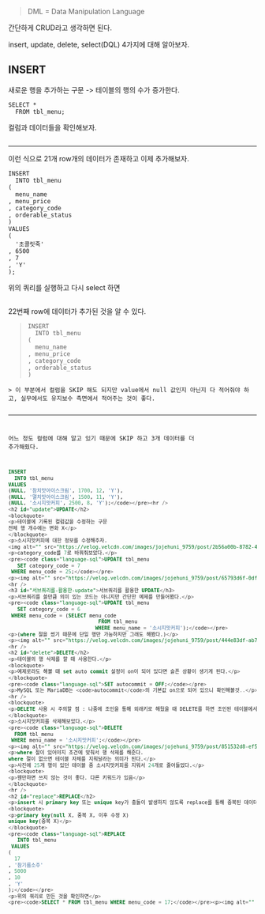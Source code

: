 <blockquote>
<p>DML = Data Manipulation Language</p>
</blockquote>
<p>간단하게 CRUD라고 생각하면 된다.</p>
<p>insert, update, delete, select(DQL) 4가지에 대해 알아보자.</p>
<h2 id="insert">INSERT</h2>
<p>새로운 행을 추가하는 구문
-&gt; 테이블의 행의 수가 증가한다.</p>
<pre><code class="language-sql">SELECT *
  FROM tbl_menu;</code></pre>
<p>컬럼과 데이터들을 확인해보자.</p>
<p><img alt="" src="https://velog.velcdn.com/images/jojehuni_9759/post/fc78a8e4-c726-441e-b3e3-d7e4f84eea47/image.png" /></p>
<hr />
<p>이런 식으로 21개 row개의 데이터가 존재하고 이제 추가해보자.</p>
<pre><code class="language-sql">INSERT
  INTO tbl_menu
(
  menu_name
, menu_price
, category_code
, orderable_status
)
VALUES
(
  '초콜릿죽'
, 6500
, 7
, 'Y'
);</code></pre>
<p>위의 쿼리를 실행하고 다시 select 하면</p>
<p><img alt="" src="https://velog.velcdn.com/images/jojehuni_9759/post/3094576e-141e-429d-a7ab-7203eaa2becb/image.png" /></p>
<p>22번째 row에 데이터가 추가된 것을 알 수 있다.</p>
<blockquote>
<pre><code class="language-sql">INSERT
  INTO tbl_menu
(
  menu_name
, menu_price
, category_code
, orderable_status
)</code></pre>
</blockquote>
<pre><code>&gt; 이 부분에서 컬럼을 SKIP 해도 되지만 value에서 null 값인지 아닌지 다 적어줘야 하고, 실무에서도 유지보수 측면에서 적어주는 것이 좋다.

---
어느 정도 컬럼에 대해 알고 있기 때문에 SKIP 하고 3개 데이터를 더 추가해줬다.
```sql
INSERT
  INTO tbl_menu
VALUES
(NULL, '참치맛아이스크림', 1700, 12, 'Y'),
(NULL, '멸치맛아이스크림', 1500, 11, 'Y'),
(NULL, '소시지맛커피', 2500, 8, 'Y');</code></pre><hr />
<h2 id="update">UPDATE</h2>
<blockquote>
<p>테이블에 기록된 컬럼값을 수정하는 구문
전체 행 개수에는 변화 X</p>
</blockquote>
<p>소시지맛커피에 대한 정보를 수정해주자.
<img alt="" src="https://velog.velcdn.com/images/jojehuni_9759/post/2b56a00b-8782-41e7-a4a8-96b041cd4bd8/image.png" /></p>
<p>category_code를 7로 바꿔줘보았다.</p>
<pre><code class="language-sql">UPDATE tbl_menu
   SET category_code = 7
 WHERE menu_code = 25;</code></pre>
<p><img alt="" src="https://velog.velcdn.com/images/jojehuni_9759/post/65793d6f-0df2-4acf-9738-d7e565d1a129/image.png" /></p>
<hr />
<h3 id="서브쿼리를-활용한-update">서브쿼리를 활용한 UPDATE</h3>
<p>서브쿼리를 쓸만큼 의미 있는 코드는 아니지만 간단한 예제를 만들어봤다.</p>
<pre><code class="language-sql">UPDATE tbl_menu
   SET category_code = 6
 WHERE menu_code = (SELECT menu_code
                              FROM tbl_menu
                             WHERE menu_name = '소시지맛커피');</code></pre>
<p>(where 절을 썼기 때문에 단일 행만 가능하지만 그래도 해봤다.)</p>
<p><img alt="" src="https://velog.velcdn.com/images/jojehuni_9759/post/444e83df-ab70-4afe-8f58-f060955c4fbd/image.png" /></p>
<hr />
<h2 id="delete">DELETE</h2>
<p>테이블의 행 삭제를 할 때 사용한다.</p>
<blockquote>
<p>예제로라도 해볼 때 set auto commit 설정이 on이 되어 있다면 슬픈 상황이 생기게 된다.</p>
</blockquote>
<pre><code class="language-sql">SET autocommit = OFF;</code></pre>
<p>MySQL 또는 MariaDB는 <code>autocommit</code>의 기본값 on으로 되어 있으니 확인해볼것..</p>
<hr />
<blockquote>
<p>DELETE 사용 시 주의할 점 : 나중에 조인을 통해 외래키로 해뒀을 때 DELETE를 하면 조인된 테이블에서의 행도 삭제가 된다.</p>
</blockquote>
<p>소시지맛커피를 삭제해보았다.</p>
<pre><code class="language-sql">DELETE
  FROM tbl_menu
 WHERE menu_name = '소시지맛커피';</code></pre>
<p><img alt="" src="https://velog.velcdn.com/images/jojehuni_9759/post/851532d8-ef52-4811-a1fa-9d08f50083e2/image.png" /></p>
<p>where 절이 있어야지 조건에 맞춰서 행 삭제를 해준다.
where 절이 없으면 테이블 자체를 지워달라는 의미가 된다.</p>
<p>사진에 25개 행이 있던 테이블 중 소시지맛커피를 지워서 24개로 줄어들었다.</p>
<blockquote>
<p>웬만하면 쓰지 않는 것이 좋다. 다른 키워드가 있음</p>
</blockquote>
<hr />
<h2 id="replace">REPLACE</h2>
<p>insert 시 primary key 또는 unique key가 충돌이 발생하지 않도록 replace를 통해 중복된 데이터는 덮어씌우는게 가능하다.</p>
<blockquote>
<p>primary key(null X, 중복 X, 이후 수정 X)
unique key(중복 X)</p>
</blockquote>
<pre><code class="language-sql">REPLACE
   INTO tbl_menu
 VALUES
(
  17
, '참기름소주'
, 5000
, 10
, 'Y'
);</code></pre>
<p>위의 쿼리로 만든 것을 확인하면</p>
<pre><code>SELECT * FROM tbl_menu WHERE menu_code = 17;</code></pre><p><img alt="" src="https://velog.velcdn.com/images/jojehuni_9759/post/37180d55-3e1e-4319-b905-972a96d9b95b/image.png" /></p>